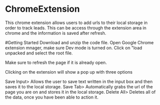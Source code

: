 # ChromeExtension

This chrome extension allows users to add urls to their local storage in order to track leads. This can be access through the extension area in chrome and the information is saved after refresh.


#Getting Started
Download and unzip the code file.
Open Google Chrome extension mnager, make sure Dev mode is turned on.
Click on "load unpacked and select the root file.

Make sure to refresh the page if it is already open.

Clicking on the extension will show a pop up with three options

Save Input> Allows the user to save text written in the input box and then saves it to the local storage.
Save Tab> Automatically grabs the url of the page you are on and stores it in the local storage.
Delete All> Deletes all of the data, once you have been able to action it.
